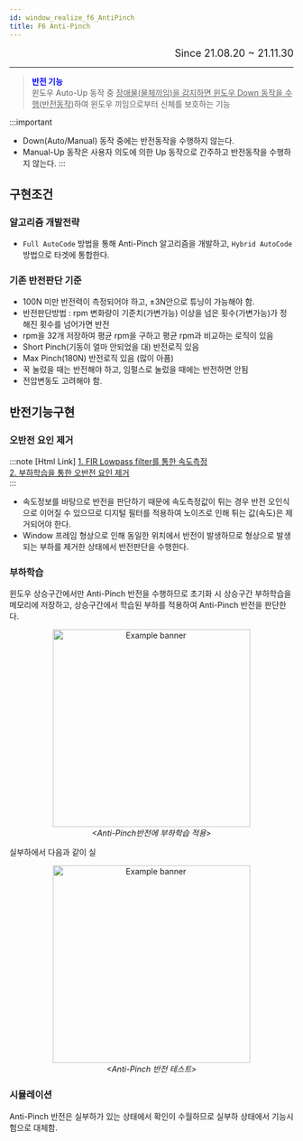```yaml
---
id: window_realize_f6_AntiPinch
title: F6 Anti-Pinch
---
```


<div align="right">
  <font size="4">
    Since 21.08.20 ~ 21.11.30
  </font>
</div>

---

> <font color="blue"><strong>반전 기능</strong></font><br/>
> 윈도우 Auto-Up 동작 중 <u>장애물(물체끼임)을 감지하면 윈도우 Down 동작을 수행(반전동작)</u>하여 윈도우 끼임으로부터 신체를 보호하는 기능

:::important
* Down(Auto/Manual) 동작 중에는 반전동작을 수행하지 않는다.
* Manual-Up 동작은 사용자 의도에 의한 Up 동작으로 간주하고 반전동작을 수행하지 않는다.
:::


## 구현조건

### 알고리즘 개발전략

* `Full AutoCode` 방법을 통해 Anti-Pinch 알고리즘을 개발하고, `Hybrid AutoCode` 방법으로 타겟에 통합한다.

### 기존 반전판단 기준

* 100N 미만 반전력이 측정되어야 하고, ±3N안으로 튜닝이 가능해야 함.
* 반전판단방법 : rpm 변화량이 기준치(가변가능) 이상을 넘은 횟수(가변가능)가 정해진 횟수를 넘어가면 반전
* rpm을 32개 저장하여 평균 rpm을 구하고 평균 rpm과 비교하는 로직이 있음
* Short Pinch(기동이 얼마 안되었을 대) 반전로직 있음
* Max Pinch(180N) 반전로직 있음 (많이 아픔)
* 꾹 눌렀을 때는 반전해야 하고, 임펄스로 눌렀을 때에는 반전하면 안됨
* 전압변동도 고려해야 함.

## 반전기능구현

### 오반전 요인 제거

:::note [Html Link]
<a href="/assets/kalman/fir_filtering.html" target="_blank">1. FIR Lowpass filter를 통한 속도측정</a><br/>
<a href="/assets/mbd/sbcmDS_f6_AntiPinch.html" target="_blank">2. 부하학습을 통한 오반전 요인 제거</a><br/>
:::

* 속도정보를 바탕으로 반전을 판단하기 때문에 속도측정값이 튀는 경우 반전 오인식으로 이어질 수 있으므로 디지털 필터를 적용하여 노이즈로 인해 튀는 값(속도)은 제거되어야 한다.
* Window 프레임 형상으로 인해 동일한 위치에서 반전이 발생하므로 형상으로 발생되는 부하를 제거한 상태에서 반전판단을 수행한다.

### 부하학습

윈도우 상승구간에서만 Anti-Pinch 반전을 수행하므로 초기화 시 상승구간 부하학습을 메모리에 저장하고, 상승구간에서 학습된 부하를 적용하여 Anti-Pinch 반전을 판단한다.

<p align="center">
	<img
		src={require('/img/2_mbd/mbd_sys_mil_f6_antipinch1_selfstudy.png').default}
		alt="Example banner"
		width="350"
	/><br/><em>&lt;Anti-Pinch반전에 부하학습 적용&gt;</em>
</p>

실부하에서 다음과 같이 실

<p align="center">
	<img
		src={require('/img/2_mbd/mbd_sys_mil_f6_antipinch2_test.png').default}
		alt="Example banner"
		width="350"
	/><br/><em>&lt;Anti-Pinch 반전 테스트&gt;</em>
</p>

### 시뮬레이션

Anti-Pinch 반전은 실부하가 있는 상태에서 확인이 수월하므로 실부하 상태에서 기능시험으로 대체함.
